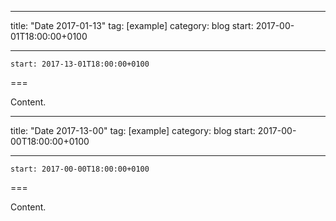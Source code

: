 
---
title: "Date 2017-01-13"
tag: [example]
category: blog
start: 2017-00-01T18:00:00+0100

---

``start: 2017-13-01T18:00:00+0100``

===

Content.

---
title: "Date 2017-13-00"
tag: [example]
category: blog
start: 2017-00-00T18:00:00+0100

---

``start: 2017-00-00T18:00:00+0100``

===

Content.
